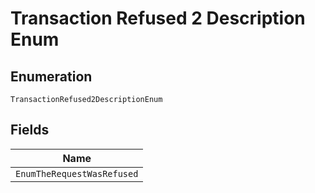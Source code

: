 
# Transaction Refused 2 Description Enum

## Enumeration

`TransactionRefused2DescriptionEnum`

## Fields

| Name |
|  --- |
| `EnumTheRequestWasRefused` |

